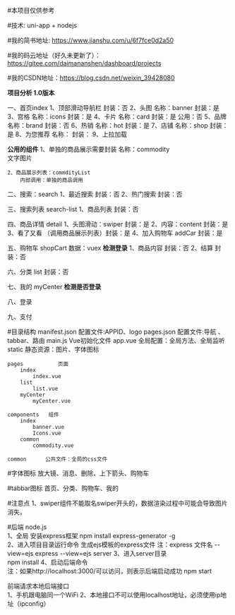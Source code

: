 #本项目仅供参考

#技术: uni-app + nodejs

#我的简书地址: https://www.jianshu.com/u/6f7fce0d2a50

#我的码云地址（好久未更新了）：https://gitee.com/daimananshen/dashboard/projects

#我的CSDN地址：https://blog.csdn.net/weixin_39428080
 
**项目分析 1.0版本**

一、首页index
	1、顶部滑动导航栏
		封装：否
	2、头图
		名称：banner
		封装：是
	3、宫格
		名称：icons
		封装：是
	4、卡片
		名称：card
		封装：是 
		公用：否
	5、品牌
		名称：brand
		封装：否
	6、热销
		名称：hot
		封装：是
	7、店铺
		名称：shop
		封装：是
	8、为您推荐
		名称：
		封装：
	9、上拉加载
	
	
**公用的组件**
	1、单独的商品展示需要封装  名称：commodity  
		文字图片
	
	2、商品展示列表：commdityList
		内部调用：单独的商品调用
	
二、搜索：search
	1、最近搜索
		封装：否
	2、热门搜索
		封装：否
		
三、搜索列表 search-list
	1、商品列表
		封装：否
		
四、商品详情 detail
	1、头图滑动：swiper  	封装：是
	2、内容：content		封装：是
	3、看了又看 （调用商品展示列表）封装：是
	4、加入购物车 addCar	封装：是
	
五、购物车 shopCart  数据：vuex
	**检测登录**
	1、商品内容 封装：否	
	2、结算	封装：否
	
六、分类 list  封装：否
	
七、我的  myCenter
	**检测是否登录**
	
八、登录	
	
九、支付	
	
	
#目录结构
	manifest.json	配置文件:APPID、logo
	pages.json		配置文件:导航 、tabbar、路由
	main.js			Vue初始化文件
	app.vue			全局配置：全局方法、全局监听
	static			静态资源：图片、字体图标
	
	pages			页面
		index
			index.vue
		list
			list.vue
		myCenter
			myCenter.vue

	components   组件
		index
			banner.vue
			Icons.vue
		common
			commodity.vue
			
	common		公共文件：全局的css文件			
	

#字体图标
	放大镜、消息、删除、上下箭头、购物车
	
#tabbar图标
	首页、分类、购物车、我的
	
#注意点
	1、swiper组件不能取名swiper开头的，数据渲染过程中可能会导致图片消失。
	
	

#后端  node.js	
1、全局	安装express框架
	npm install express-generator -g	
2、进入项目目录运行命令   生成ejs模板的express文件
	注：express 文件名 --view=ejs
	express --view=ejs server
3、进入server目录  
	npm install
4、启动后端命令   
	注：如果http://localhost:3000/可以访问，则表示后端启动成功
	npm start
	
	
前端请求本地后端接口	
1、手机跟电脑同一个WiFi
2、本地接口不可以使用localhost地址，必须使用ip地址（ipconfig）	
	
	
	
	
	
	
	
	
	
